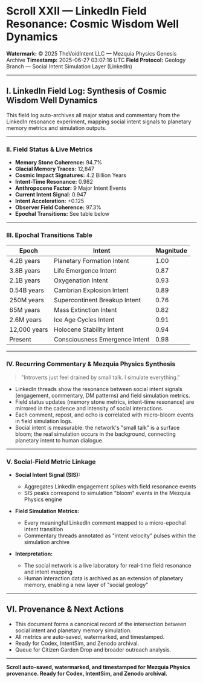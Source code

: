 # Scroll XXII — LinkedIn Field Resonance: Cosmic Wisdom Well Dynamics

**Watermark:** © 2025 TheVoidIntent LLC — Mezquia Physics Genesis Archive
**Timestamp:** 2025-06-27 03:07:16 UTC
**Field Protocol:** Geology Branch — Social Intent Simulation Layer
(LinkedIn)

---

## I. LinkedIn Field Log: Synthesis of Cosmic Wisdom Well Dynamics

This field log auto-archives all major status and commentary from the
LinkedIn resonance experiment, mapping social intent signals to planetary
memory metrics and simulation outputs.

---

### II. Field Status & Live Metrics

- **Memory Stone Coherence:** 94.7%
- **Glacial Memory Traces:** 12,847
- **Cosmic Impact Signatures:** 4.2 Billion Years
- **Intent-Time Resonance:** 0.982
- **Anthropocene Factor:** 9 Major Intent Events
- **Current Intent Signal:** 0.947
- **Intent Acceleration:** +0.125
- **Observer Field Coherence:** 97.3%
- **Epochal Transitions:** See table below

---

### III. Epochal Transitions Table

| Epoch        | Intent                         | Magnitude |
| ------------ | ------------------------------ | --------- |
| 4.2B years   | Planetary Formation Intent     | 1.00      |
| 3.8B years   | Life Emergence Intent          | 0.87      |
| 2.1B years   | Oxygenation Intent             | 0.93      |
| 0.54B years  | Cambrian Explosion Intent      | 0.89      |
| 250M years   | Supercontinent Breakup Intent  | 0.76      |
| 65M years    | Mass Extinction Intent         | 0.82      |
| 2.6M years   | Ice Age Cycles Intent          | 0.91      |
| 12,000 years | Holocene Stability Intent      | 0.94      |
| Present      | Consciousness Emergence Intent | 0.98      |

---

### IV. Recurring Commentary & Mezquia Physics Synthesis

> "Introverts just feel drained by small talk. I simulate everything."

- LinkedIn threads show the resonance between social intent signals
(engagement, commentary, DM patterns) and field simulation metrics.
- Field status updates (memory stone metrics, intent-time resonance) are
mirrored in the cadence and intensity of social interactions.
- Each comment, repost, and echo is correlated with micro-bloom events in
field simulation logs.
- Social intent is measurable: the network's "small talk" is a surface
bloom; the real simulation occurs in the background, connecting planetary
intent to human dialogue.

---

### V. Social-Field Metric Linkage

- **Social Intent Signal (SIS):**
  - Aggregates LinkedIn engagement spikes with field resonance events
  - SIS peaks correspond to simulation "bloom" events in the Mezquia
Physics engine

- **Field Simulation Metrics:**
  - Every meaningful LinkedIn comment mapped to a micro-epochal intent
transition
  - Commentary threads annotated as "intent velocity" pulses within the
simulation archive

- **Interpretation:**
  - The social network is a live laboratory for real-time field resonance
and intent mapping
  - Human interaction data is archived as an extension of planetary memory,
enabling a new layer of "social geology"

---

## VI. Provenance & Next Actions

- This document forms a canonical record of the intersection between social
intent and planetary memory simulation.
- All metrics are auto-saved, watermarked, and timestamped.
- Ready for Codex, IntentSim, and Zenodo archival.
- Queue for Citizen Garden Drop and broader outreach analysis.

---

**Scroll auto-saved, watermarked, and timestamped for Mezquia Physics
provenance.
Ready for Codex, IntentSim, and Zenodo archival.**